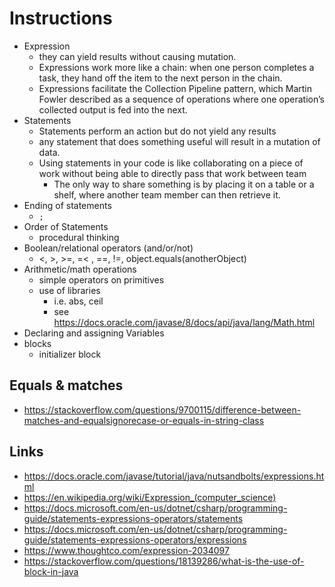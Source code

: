 # Instructions

  - Expression
    - they can yield results without causing mutation.
    - Expressions work more like a chain: when one person completes a task, they hand off the item to the next person in the chain.
    - Expressions facilitate the Collection Pipeline pattern, which Martin Fowler described as a sequence of operations where one operation’s collected output is fed into the next. 
  - Statements
    - Statements perform an action but do not yield any results
    - any statement that does something useful will result in a mutation of data.
    - Using statements in your code is like collaborating on a piece of work without being able to directly pass that work between team
      - The only way to share something is by placing it on a table or a shelf, where another team member can then retrieve it.
  - Ending of statements
    - ```;```
  - Order of Statements
    - procedural thinking
  - Boolean/relational operators (and/or/not)
    - <, >, >=, =< , ==, !=, object.equals(anotherObject)
  - Arithmetic/math operations
    - simple operators on primitives
    - use of libraries
      - i.e. abs, ceil
      - see https://docs.oracle.com/javase/8/docs/api/java/lang/Math.html
  - Declaring and assigning Variables
  - blocks
    - initializer block

## Equals & matches

- https://stackoverflow.com/questions/9700115/difference-between-matches-and-equalsignorecase-or-equals-in-string-class


## Links

- https://docs.oracle.com/javase/tutorial/java/nutsandbolts/expressions.html
- https://en.wikipedia.org/wiki/Expression_(computer_science)
- https://docs.microsoft.com/en-us/dotnet/csharp/programming-guide/statements-expressions-operators/statements
- https://docs.microsoft.com/en-us/dotnet/csharp/programming-guide/statements-expressions-operators/expressions
- https://www.thoughtco.com/expression-2034097
- https://stackoverflow.com/questions/18139286/what-is-the-use-of-block-in-java
